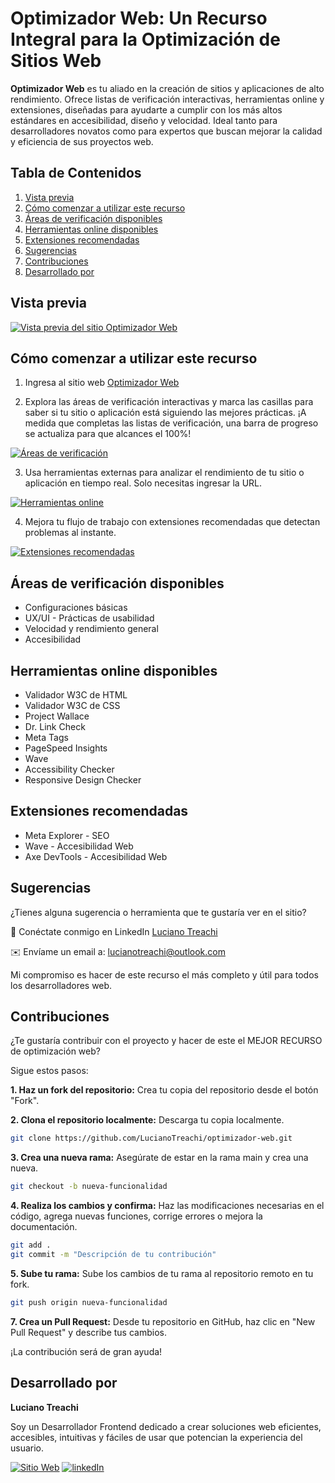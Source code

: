 # Optimizador Web: Un Recurso Integral para la Optimización de Sitios Web

**Optimizador Web** es tu aliado en la creación de sitios y aplicaciones de alto rendimiento. Ofrece listas de verificación interactivas, herramientas online y extensiones, diseñadas para ayudarte a cumplir con los más altos estándares en accesibilidad, diseño y velocidad. Ideal tanto para desarrolladores novatos como para expertos que buscan mejorar la calidad y eficiencia de sus proyectos web.

## Tabla de Contenidos

1. [Vista previa](#vista-previa)
2. [Cómo comenzar a utilizar este recurso](#cómo-comenzar-a-utilizar-este-recurso)
3. [Áreas de verificación disponibles](#áreas-de-verificación-disponibles)
4. [Herramientas online disponibles](#herramientas-online-disponibles)
5. [Extensiones recomendadas](#extensiones-recomendadas)
6. [Sugerencias](#sugerencias)
7. [Contribuciones](#contribuciones)
8. [Desarrollado por](#desarrollado-por)

## Vista previa

[![Vista previa del sitio Optimizador Web](https://i.postimg.cc/rFFF2Ksv/website.jpg)](https://postimg.cc/grQPvcvD)

## Cómo comenzar a utilizar este recurso

1. Ingresa al sitio web [Optimizador Web](https://optimizadorweb.site/)

2. Explora las áreas de verificación interactivas y marca las casillas para saber si tu sitio
   o aplicación está siguiendo las mejores prácticas. ¡A medida que completas las listas de verificación, una barra de progreso se actualiza para que alcances el 100%!

[![Áreas de verificación](https://i.postimg.cc/VLB808v9/areas.jpg)](https://postimg.cc/6y3SFFdT)

3. Usa herramientas externas para analizar el rendimiento de tu sitio o aplicación en tiempo real. Solo necesitas ingresar la URL.

[![Herramientas online](https://i.postimg.cc/F1X92h39/sites.jpg)](https://postimg.cc/0KZRSRV3)

4. Mejora tu flujo de trabajo con extensiones recomendadas que detectan problemas al instante.

[![Extensiones recomendadas](https://i.postimg.cc/QMSG4k1F/extensions.jpg)](https://postimg.cc/066BrStv)

## Áreas de verificación disponibles

- Configuraciones básicas
- UX/UI - Prácticas de usabilidad
- Velocidad y rendimiento general
- Accesibilidad

## Herramientas online disponibles

- Validador W3C de HTML
- Validador W3C de CSS
- Project Wallace
- Dr. Link Check
- Meta Tags
- PageSpeed Insights
- Wave
- Accessibility Checker
- Responsive Design Checker

## Extensiones recomendadas

- Meta Explorer - SEO
- Wave - Accesibilidad Web
- Axe DevTools - Accesibilidad Web

## Sugerencias

¿Tienes alguna sugerencia o herramienta que te gustaría ver en el sitio?

🔗 Conéctate conmigo en LinkedIn [Luciano Treachi](https://www.linkedin.com/in/luciano-treachi/)

✉️ Envíame un email a: [lucianotreachi@outlook.com](mailto:lucianotreachi@outlook.com)

Mi compromiso es hacer de este recurso el más completo y útil para todos los desarrolladores web.

## Contribuciones

¿Te gustaría contribuir con el proyecto y hacer de este el MEJOR RECURSO de optimización web?

Sigue estos pasos:

**1. Haz un fork del repositorio:** Crea tu copia del repositorio desde el botón "Fork".

**2. Clona el repositorio localmente:** Descarga tu copia localmente.

```bash
git clone https://github.com/LucianoTreachi/optimizador-web.git
```

**3. Crea una nueva rama:** Asegúrate de estar en la rama main y crea una nueva.

```bash
git checkout -b nueva-funcionalidad
```

**4. Realiza los cambios y confirma:** Haz las modificaciones necesarias en el código, agrega nuevas funciones, corrige errores o mejora la documentación.

```bash
git add .
git commit -m "Descripción de tu contribución"
```

**5. Sube tu rama:** Sube los cambios de tu rama al repositorio remoto en tu fork.

```bash
git push origin nueva-funcionalidad
```

**7. Crea un Pull Request:** Desde tu repositorio en GitHub, haz clic en "New Pull Request" y describe tus cambios.

¡La contribución será de gran ayuda!

## Desarrollado por

**Luciano Treachi**

Soy un Desarrollador Frontend dedicado a crear soluciones web eficientes, accesibles, intuitivas y fáciles de usar que potencian la experiencia del usuario.

[![Sitio Web](https://img.shields.io/badge/Sitio_Web-black?style=for-the-badge&logoColor=white)](https://lucianotreachi.website/)
[![linkedIn](https://img.shields.io/badge/LinkedIn-0077B5?style=for-the-badge&logoColor=white)](https://www.linkedin.com/in/luciano-treachi/)
